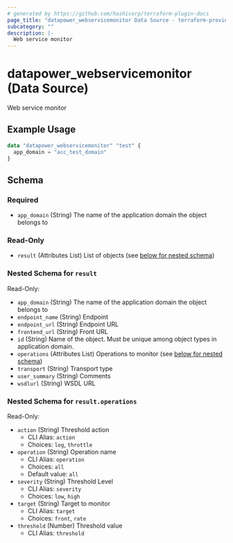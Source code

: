 ```yaml
---
# generated by https://github.com/hashicorp/terraform-plugin-docs
page_title: "datapower_webservicemonitor Data Source - terraform-provider-datapower"
subcategory: ""
description: |-
  Web service monitor
---
```


# datapower_webservicemonitor (Data Source)

Web service monitor

## Example Usage

```terraform
data "datapower_webservicemonitor" "test" {
  app_domain = "acc_test_domain"
}
```

<!-- schema generated by tfplugindocs -->
## Schema

### Required

- `app_domain` (String) The name of the application domain the object belongs to

### Read-Only

- `result` (Attributes List) List of objects (see [below for nested schema](#nestedatt--result))

<a id="nestedatt--result"></a>
### Nested Schema for `result`

Read-Only:

- `app_domain` (String) The name of the application domain the object belongs to
- `endpoint_name` (String) Endpoint
- `endpoint_url` (String) Endpoint URL
- `frontend_url` (String) Front URL
- `id` (String) Name of the object. Must be unique among object types in application domain.
- `operations` (Attributes List) Operations to monitor (see [below for nested schema](#nestedatt--result--operations))
- `transport` (String) Transport type
- `user_summary` (String) Comments
- `wsdlurl` (String) WSDL URL

<a id="nestedatt--result--operations"></a>
### Nested Schema for `result.operations`

Read-Only:

- `action` (String) Threshold action
  - CLI Alias: `action`
  - Choices: `log`, `throttle`
- `operation` (String) Operation name
  - CLI Alias: `operation`
  - Choices: `all`
  - Default value: `all`
- `severity` (String) Threshold Level
  - CLI Alias: `severity`
  - Choices: `low`, `high`
- `target` (String) Target to monitor
  - CLI Alias: `target`
  - Choices: `front`, `rate`
- `threshold` (Number) Threshold value
  - CLI Alias: `threshold`
